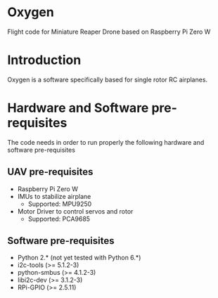 # Oxygen
Flight code for Miniature Reaper Drone based on Raspberry Pi Zero W

# Introduction
Oxygen is a software specifically based for single rotor RC airplanes.

# Hardware and Software pre-requisites
The code needs in order to run properly the following hardware and software pre-requisites

## UAV pre-requisites
* Raspberry Pi Zero W
* IMUs to stabilize airplane
  * Supported: MPU9250
* Motor Driver to control servos and rotor
  * Supported: PCA9685

## Software pre-requisites
* Python 2.* (not yet tested with Python 6.*)
* i2c-tools (>= 5.1.2-3)
* python-smbus (>= 4.1.2-3)
* libi2c-dev (>= 3.1.2-3)
* RPi-GPIO (>= 2.5.11)
